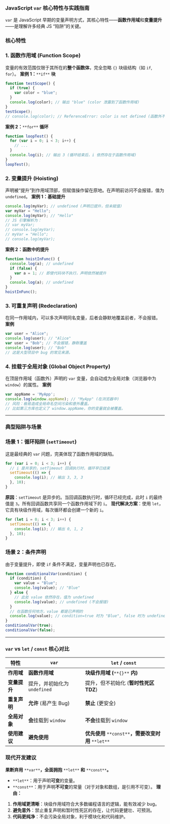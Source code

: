 ### JavaScript `var` 核心特性与实践指南
`var` 是 JavaScript 早期的变量声明方式，其核心特性——**函数作用域**和**变量提升**——是理解许多经典 JS “陷阱”的关键。
### 核心特性
### 1. 函数作用域 (Function Scope)
变量的有效范围仅限于其所在的**整个函数体**，完全忽略 `{}` 块级结构（如 `if`, `for`）。
**案例 1：**`**if**` **块**
```JavaScript
function testScope() {
  if (true) {
    var color = "blue";
  }
  console.log(color); // 输出 "blue" (color 泄露到了函数作用域)
}
testScope();
// console.log(color); // ReferenceError: color is not defined (函数外不可访问)
```
**案例 2：**`**for**` **循环**
```JavaScript
function loopTest() {
  for (var i = 0; i < 3; i++) {
    // ...
  }
  console.log(i); // 输出 3 (循环结束后，i 依然存在于函数作用域)
}
loopTest();
```
### 2. 变量提升 (Hoisting)
声明被“提升”到作用域顶部，但赋值操作留在原地。在声明前访问不会报错，值为 `undefined`。
**案例 1：基础提升**
```JavaScript
console.log(myVar); // undefined (声明已提升，但未赋值)
var myVar = "Hello";
console.log(myVar); // "Hello"
// JS 引擎解析为：
// var myVar;
// console.log(myVar);
// myVar = "Hello";
// console.log(myVar);
```
**案例 2：函数中的提升**
```JavaScript
function hoistInFunc() {
  console.log(a); // undefined
  if (false) {
    var a = 1; // 即使代码块不执行，声明依然被提升
  }
  console.log(a); // undefined
}
hoistInFunc();
```
### 3. 可重复声明 (Redeclaration)
在同一作用域内，可以多次声明同名变量，后者会静默地覆盖前者，不会报错。
**案例**
```JavaScript
var user = "Alice";
console.log(user); // "Alice"
var user = "Bob"; // 不会报错，静默覆盖
console.log(user); // "Bob"
// 这是大型项目中 bug 的常见来源。
```
### 4. 挂载于全局对象 (Global Object Property)
在顶层作用域（函数外）声明的 `var` 变量，会自动成为全局对象（浏览器中为 `window`）的属性。
**案例**
```JavaScript
var appName = 'MyApp';
console.log(window.appName); // "MyApp" (在浏览器中)
// 风险：极易造成全局命名空间污染和意外覆盖。
// 比如第三方库也定义了 window.appName，你的变量就会被覆盖。
```
---
### 典型陷阱与场景
### 场景 1：循环陷阱 (`setTimeout`)
这是最经典的 `var` 问题，完美体现了函数作用域的缺陷。
```JavaScript
for (var i = 0; i < 3; i++) {
  // i 是共享的，setTimeout 回调执行时，循环早已结束
  setTimeout(() => {
    console.log(i); // 输出 3, 3, 3
  }, 10);
}
```
**原因**：`setTimeout` 是异步的。当回调函数执行时，循环已经完成，此时 `i` 的最终值是 `3`。所有回调函数共享同一个函数作用域下的 `i`。
**现代解决方案**：使用 `let`，它具有块级作用域，每次循环都会创建一个新的 `i`。
```JavaScript
for (let i = 0; i < 3; i++) {
  setTimeout(() => {
    console.log(i); // 输出 0, 1, 2
  }, 10);
}
```
### 场景 2：条件声明
由于变量提升，即使 `if` 条件不满足，变量声明也已存在。
```JavaScript
function conditionalVar(condition) {
  if (condition) {
    var value = "Blue";
    console.log(value); // "Blue"
  } else {
    // 此处 value 依然存在，值为 undefined
    console.log(value); // undefined (不会报错)
  }
  // 在函数任何地方，value 都是已声明的
  console.log(value); // condition=true 时为 "Blue", false 时为 undefined
}
conditionalVar(true);
conditionalVar(false);
```
---
### `var` vs `let` / `const` 核心对比
|特性|`var`|`let` / `const`|
|---|---|---|
|**作用域**|**函数作用域**|**块级作用域 (**`**{}**` **内)**|
|**变量提升**|提升，并初始化为 `undefined`|提升，但不初始化 (**暂时性死区 TDZ**)|
|**重复声明**|**允许** (易产生 Bug)|**禁止** (更安全)|
|**全局对象**|**会**挂载到 `window`|**不会**挂载到 `window`|
|**使用建议**|**避免使用**|**优先使用** `**const**`**，需要改变时用** `**let**`|
### 现代开发建议
**果断弃用** `**var**`**，全面拥抱** `**let**` **和** `**const**`**。**
- `**let**`：用于声明**可变**的变量。
- `**const**`：用于声明**不可变**的常量（对于对象和数组，是引用不可变）。
**理由：**
1. **作用域更清晰**：块级作用域符合大多数编程语言的逻辑，能有效减少 bug。
2. **避免意外**：禁止重复声明和暂时性死区的存在，让代码更健壮、可预测。
3. **代码更纯净**：不会污染全局对象，利于模块化和代码维护。